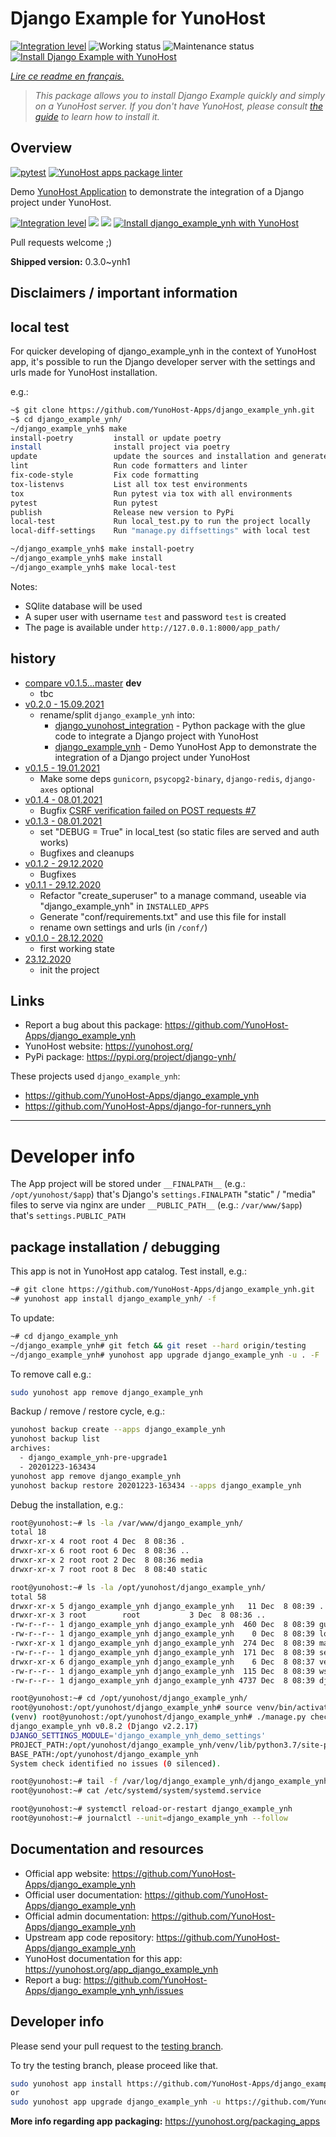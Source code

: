 <!--
N.B.: This README was automatically generated by https://github.com/YunoHost/apps/tree/master/tools/README-generator
It shall NOT be edited by hand.
-->

# Django Example for YunoHost

[![Integration level](https://dash.yunohost.org/integration/django_example_ynh.svg)](https://dash.yunohost.org/appci/app/django_example_ynh) ![Working status](https://ci-apps.yunohost.org/ci/badges/django_example_ynh.status.svg) ![Maintenance status](https://ci-apps.yunohost.org/ci/badges/django_example_ynh.maintain.svg)  
[![Install Django Example with YunoHost](https://install-app.yunohost.org/install-with-yunohost.svg)](https://install-app.yunohost.org/?app=django_example_ynh)

*[Lire ce readme en français.](./README_fr.md)*

> *This package allows you to install Django Example quickly and simply on a YunoHost server.
If you don't have YunoHost, please consult [the guide](https://yunohost.org/#/install) to learn how to install it.*

## Overview

[![pytest](https://github.com/YunoHost-Apps/django_example_ynh/actions/workflows/pytest.yml/badge.svg)](https://github.com/YunoHost-Apps/django_example_ynh/actions/workflows/pytest.yml) [![YunoHost apps package linter](https://github.com/YunoHost-Apps/django_example_ynh/actions/workflows/package_linter.yml/badge.svg)](https://github.com/YunoHost-Apps/django_example_ynh/actions/workflows/package_linter.yml)

Demo [YunoHost Application](https://install-app.yunohost.org/?app=django_example_ynh) to demonstrate the integration of a Django project under YunoHost.

[![Integration level](https://dash.yunohost.org/integration/django_example_ynh.svg)](https://dash.yunohost.org/appci/app/django_example_ynh) ![](https://ci-apps.yunohost.org/ci/badges/django_example_ynh.status.svg) ![](https://ci-apps.yunohost.org/ci/badges/django_example_ynh.maintain.svg)
[![Install django_example_ynh with YunoHost](https://install-app.yunohost.org/install-with-yunohost.svg)](https://install-app.yunohost.org/?app=django_example_ynh)


Pull requests welcome ;)


**Shipped version:** 0.3.0~ynh1

## Disclaimers / important information

## local test

For quicker developing of django_example_ynh in the context of YunoHost app,
it's possible to run the Django developer server with the settings
and urls made for YunoHost installation.

e.g.:
```bash
~$ git clone https://github.com/YunoHost-Apps/django_example_ynh.git
~$ cd django_example_ynh/
~/django_example_ynh$ make
install-poetry         install or update poetry
install                install project via poetry
update                 update the sources and installation and generate "conf/requirements.txt"
lint                   Run code formatters and linter
fix-code-style         Fix code formatting
tox-listenvs           List all tox test environments
tox                    Run pytest via tox with all environments
pytest                 Run pytest
publish                Release new version to PyPi
local-test             Run local_test.py to run the project locally
local-diff-settings    Run "manage.py diffsettings" with local test

~/django_example_ynh$ make install-poetry
~/django_example_ynh$ make install
~/django_example_ynh$ make local-test
```

Notes:

* SQlite database will be used
* A super user with username `test` and password `test` is created
* The page is available under `http://127.0.0.1:8000/app_path/`


## history

* [compare v0.1.5...master](https://github.com/YunoHost-Apps/django_example_ynh/compare/v0.2.0...master) **dev**
  * tbc
* [v0.2.0 - 15.09.2021](https://github.com/YunoHost-Apps/django_example_ynh/compare/v0.1.5...v0.2.0)
  * rename/split `django_example_ynh` into:
    * [django_yunohost_integration](https://github.com/jedie/django_yunohost_integration) - Python package with the glue code to integrate a Django project with YunoHost
    * [django_example_ynh](https://github.com/YunoHost-Apps/django_example_ynh) - Demo YunoHost App to demonstrate the integration of a Django project under YunoHost
* [v0.1.5 - 19.01.2021](https://github.com/YunoHost-Apps/django_example_ynh/compare/v0.1.4...v0.1.5)
  * Make some deps `gunicorn`, `psycopg2-binary`, `django-redis`, `django-axes` optional
* [v0.1.4 - 08.01.2021](https://github.com/YunoHost-Apps/django_example_ynh/compare/v0.1.3...v0.1.4)
  * Bugfix [CSRF verification failed on POST requests #7](https://github.com/YunoHost-Apps/django_example_ynh/issues/7)
* [v0.1.3 - 08.01.2021](https://github.com/YunoHost-Apps/django_example_ynh/compare/v0.1.2...v0.1.3)
  * set "DEBUG = True" in local_test (so static files are served and auth works)
  * Bugfixes and cleanups
* [v0.1.2 - 29.12.2020](https://github.com/YunoHost-Apps/django_example_ynh/compare/v0.1.1...v0.1.2)
  * Bugfixes
* [v0.1.1 - 29.12.2020](https://github.com/YunoHost-Apps/django_example_ynh/compare/v0.1.0...v0.1.1)
  * Refactor "create_superuser" to a manage command, useable via "django_example_ynh" in `INSTALLED_APPS`
  * Generate "conf/requirements.txt" and use this file for install
  * rename own settings and urls (in `/conf/`)
* [v0.1.0 - 28.12.2020](https://github.com/YunoHost-Apps/django_example_ynh/compare/f578f14...v0.1.0)
  * first working state
* [23.12.2020](https://github.com/YunoHost-Apps/django_example_ynh/commit/f578f144a3a6d11d7044597c37d550d29c247773)
  * init the project


## Links

* Report a bug about this package: https://github.com/YunoHost-Apps/django_example_ynh
* YunoHost website: https://yunohost.org/
* PyPi package: https://pypi.org/project/django-ynh/

These projects used `django_example_ynh`:

* https://github.com/YunoHost-Apps/django_example_ynh
* https://github.com/YunoHost-Apps/django-for-runners_ynh

---

# Developer info

The App project will be stored under `__FINALPATH__` (e.g.: `/opt/yunohost/$app`) that's Django's `settings.FINALPATH`
"static" / "media" files to serve via nginx are under `__PUBLIC_PATH__` (e.g.: `/var/www/$app`) that's `settings.PUBLIC_PATH`

## package installation / debugging

This app is not in YunoHost app catalog. Test install, e.g.:
```bash
~# git clone https://github.com/YunoHost-Apps/django_example_ynh.git
~# yunohost app install django_example_ynh/ -f
```
To update:
```bash
~# cd django_example_ynh
~/django_example_ynh# git fetch && git reset --hard origin/testing
~/django_example_ynh# yunohost app upgrade django_example_ynh -u . -F
```

To remove call e.g.:
```bash
sudo yunohost app remove django_example_ynh
```

Backup / remove / restore cycle, e.g.:
```bash
yunohost backup create --apps django_example_ynh
yunohost backup list
archives:
  - django_example_ynh-pre-upgrade1
  - 20201223-163434
yunohost app remove django_example_ynh
yunohost backup restore 20201223-163434 --apps django_example_ynh
```

Debug the installation, e.g.:
```bash
root@yunohost:~# ls -la /var/www/django_example_ynh/
total 18
drwxr-xr-x 4 root root 4 Dec  8 08:36 .
drwxr-xr-x 6 root root 6 Dec  8 08:36 ..
drwxr-xr-x 2 root root 2 Dec  8 08:36 media
drwxr-xr-x 7 root root 8 Dec  8 08:40 static

root@yunohost:~# ls -la /opt/yunohost/django_example_ynh/
total 58
drwxr-xr-x 5 django_example_ynh django_example_ynh   11 Dec  8 08:39 .
drwxr-xr-x 3 root        root           3 Dec  8 08:36 ..
-rw-r--r-- 1 django_example_ynh django_example_ynh  460 Dec  8 08:39 gunicorn.conf.py
-rw-r--r-- 1 django_example_ynh django_example_ynh    0 Dec  8 08:39 local_settings.py
-rwxr-xr-x 1 django_example_ynh django_example_ynh  274 Dec  8 08:39 manage.py
-rw-r--r-- 1 django_example_ynh django_example_ynh  171 Dec  8 08:39 secret.txt
drwxr-xr-x 6 django_example_ynh django_example_ynh    6 Dec  8 08:37 venv
-rw-r--r-- 1 django_example_ynh django_example_ynh  115 Dec  8 08:39 wsgi.py
-rw-r--r-- 1 django_example_ynh django_example_ynh 4737 Dec  8 08:39 django_example_ynh_demo_settings.py

root@yunohost:~# cd /opt/yunohost/django_example_ynh/
root@yunohost:/opt/yunohost/django_example_ynh# source venv/bin/activate
(venv) root@yunohost:/opt/yunohost/django_example_ynh# ./manage.py check
django_example_ynh v0.8.2 (Django v2.2.17)
DJANGO_SETTINGS_MODULE='django_example_ynh_demo_settings'
PROJECT_PATH:/opt/yunohost/django_example_ynh/venv/lib/python3.7/site-packages
BASE_PATH:/opt/yunohost/django_example_ynh
System check identified no issues (0 silenced).

root@yunohost:~# tail -f /var/log/django_example_ynh/django_example_ynh.log
root@yunohost:~# cat /etc/systemd/system/systemd.service

root@yunohost:~# systemctl reload-or-restart django_example_ynh
root@yunohost:~# journalctl --unit=django_example_ynh --follow
```



## Documentation and resources

* Official app website: <https://github.com/YunoHost-Apps/django_example_ynh>
* Official user documentation: <https://github.com/YunoHost-Apps/django_example_ynh>
* Official admin documentation: <https://github.com/YunoHost-Apps/django_example_ynh>
* Upstream app code repository: <https://github.com/YunoHost-Apps/django_example_ynh>
* YunoHost documentation for this app: <https://yunohost.org/app_django_example_ynh>
* Report a bug: <https://github.com/YunoHost-Apps/django_example_ynh_ynh/issues>

## Developer info

Please send your pull request to the [testing branch](https://github.com/YunoHost-Apps/django_example_ynh_ynh/tree/testing).

To try the testing branch, please proceed like that.

``` bash
sudo yunohost app install https://github.com/YunoHost-Apps/django_example_ynh_ynh/tree/testing --debug
or
sudo yunohost app upgrade django_example_ynh -u https://github.com/YunoHost-Apps/django_example_ynh_ynh/tree/testing --debug
```

**More info regarding app packaging:** <https://yunohost.org/packaging_apps>
